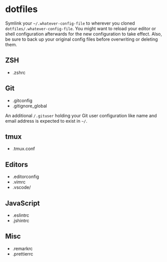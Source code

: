 # dotfiles

Symlink your `~/.whatever-config-file` to wherever you cloned `dotfiles/.whatever-config-file`.
You might want to reload your editor or shell configuration afterwards for the new configuration to take effect.
Also, be sure to back up your original config files before overwriting or deleting them.

## ZSH

- .zshrc

## Git

- .gitconfig
- .gitignore_global

An additional `/.gituser` holding your Git user configuration like name and email address is expected to exist in `~/`.

## tmux

- .tmux.conf

## Editors

- .editorconfig
- .vimrc
- .vscode/

## JavaScript

- .eslintrc
- .jshintrc

## Misc

- .remarkrc
- .prettierrc
